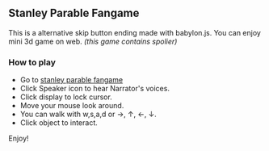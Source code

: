 ## Stanley Parable Fangame

This is a alternative skip button ending made with babylon.js. You can enjoy mini 3d game on web.
 *(this game contains spolier)*

### How to play

- Go to [stanley parable fangame](https://sele906.github.io/s427/)
- Click Speaker icon to hear Narrator's voices.
- Click display to lock cursor.
- Move your mouse look around.
- You can walk with w,s,a,d or →, ↑, ←, ↓.
- Click object to interact.

Enjoy!


